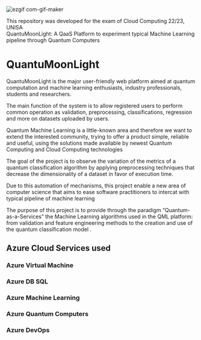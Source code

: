 ![ezgif com-gif-maker](https://user-images.githubusercontent.com/21276583/174580320-c1fd36fc-0cdc-4f59-9ca8-a877059b21ff.gif) 

This repository was developed for the exam of Cloud Computing 22/23, UNISA <br>
QuantuMoonLight: A QaaS Platform to experiment typical Machine Learning pipeline through Quantum Computers

<h1>QuantuMoonLight</h1>

QuantuMoonLight is the major user-friendly web platform aimed at quantum computation and machine learning enthusiasts, industry professionals, students and researchers.

The main function of the system is to allow registered users to perform common operation as validation, preprocessing, classifications, regression and more on datasets uploaded by users.

Quantum Machine Learning is a little-known area and therefore we want to extend the interested community, trying to offer a product simple, reliable and useful, using the solutions made available by newest Quantum Computing and Cloud Computing technologies

The goal of the project is to observe the variation of the metrics of a quantum classification algorithm by applying preprocessing techniques that decrease the dimensionality of a dataset in favor of execution time.

Due to this automation of mechanisms, this project enable a new area of computer science that aims to ease software practitioners to intercat with typical pipeline of machine learning 

The purpose of this project is to provide through the paradigm “Quantum-as-a-Services” the Machine Learning algorithms used in the QML platform: from validation and feature engineering methods to the creation and use of the quantum classification model .

<h2>Azure Cloud Services used</h2>

<h3>Azure Virtual Machine</h3>
<h3>Azure DB SQL</h3>
<h3>Azure Machine Learning</h3>
<h3>Azure Quantum Computers</h3>
<h3>Azure DevOps</h3>


   
 

